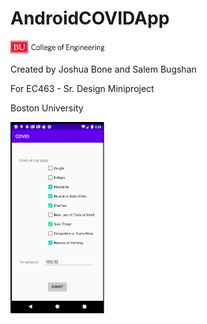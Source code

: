 # AndroidCOVIDApp


<img src="images/eng_logo.jpg" width="150">

Created by Joshua Bone and Salem Bugshan

For EC463 - Sr. Design Miniproject 

Boston University

<img src="images/survey_screen.png" width="150">
